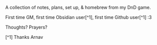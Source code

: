 A collection of notes, plans, set up, & homebrew from my DnD game. 

First time GM, first time Obsidian user[^1], first time Github user[^1] :3

Thoughts? Prayers?

[^1] Thanks Arnav
